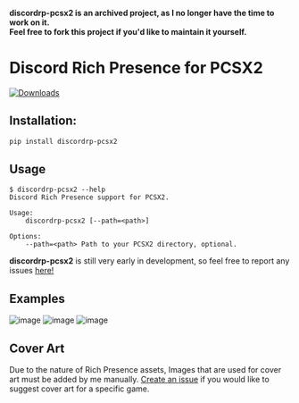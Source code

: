 **discordrp-pcsx2 is an archived project, as I no longer have the time to work on it.** <br>
**Feel free to fork this project if you'd like to maintain it yourself.**

# Discord Rich Presence for PCSX2
[![Downloads](https://pepy.tech/badge/discordrp-pcsx2)](https://pepy.tech/project/discordrp-pcsx2)
## Installation: 
```bash
pip install discordrp-pcsx2
```

## Usage
```
$ discordrp-pcsx2 --help
Discord Rich Presence support for PCSX2.

Usage:
    discordrp-pcsx2 [--path=<path>]

Options:
    --path=<path> Path to your PCSX2 directory, optional.
```

**discordrp-pcsx2** is still very early in development, so feel free to report any issues [here!](https://github.com/AnonGuy/discordrp-pcsx2/issues/new)

## Examples
![image](https://i.imgur.com/clvQA9q.png)
![image](https://i.imgur.com/56GT4VC.png)
![image](https://i.imgur.com/NP10O3o.png)

## Cover Art
Due to the nature of Rich Presence assets, Images that are used for cover art must be added by me manually. [Create an issue](https://github.com/AnonGuy/discordrp-pcsx2/issues/new) if you would like to suggest cover art for a specific game.
